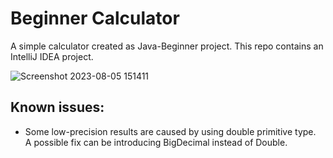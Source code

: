 # Beginner Calculator
A simple calculator created as Java-Beginner project.
This repo contains an IntelliJ IDEA project.

![Screenshot 2023-08-05 151411](https://github.com/pepperjackdev/beginner_calculator/assets/98756989/b5cb0163-c1d6-4231-af46-a24668744b9d)

## Known issues:
- Some low-precision results are caused by using double primitive type. <br>
  A possible fix can be introducing BigDecimal instead of Double.
